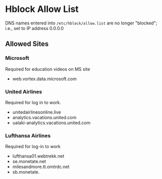 # Hblock Allow List

 DNS names entered into `/etc/hblock/allow.list` are no longer "blocked"; i.e., set to IP address 0.0.0.0

## Allowed Sites
### Microsoft

Required for education videos on MS site

* web.vortex.data.microsoft.com

### United Airlines

Required for log in to work.

* unitedairlinesonline.live
* analytics.vacations.united.com
* ualaki-analytics.vacations.united.com

### Lufthansa Airlines

Required for log-in to work

* lufthansa01.webtrekk.net
* se.monetate.net
* milesandmore.tt.omtrdc.net
* sb.monetate.